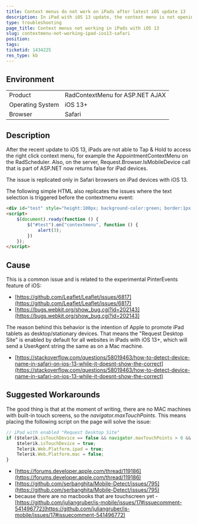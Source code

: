 ```yaml
---
title: Context menus do not work on iPads after latest iOS update 13
description: In iPad with iOS 13 update, the context menu is not opening in Safari.
type: troubleshooting
page_title: Context menus not working in iPads with iOS 13
slug: contextmenu-not-working-ipad-ios13-safari
position: 
tags: 
ticketid: 1434225
res_type: kb
---
```


## Environment
<table>
	<tbody>
		<tr>
			<td>Product</td>
			<td>RadContextMenu for ASP.NET AJAX</td>
		</tr>
		<tr>
			<td>Operating System</td>
			<td>iOS 13+</td>
		</tr>
		<tr>
			<td>Browser</td>
			<td>Safari</td>
		</tr>
	</tbody>
</table>


## Description

After the recent update to iOS 13, iPads are not able to Tap & Hold to access the right click context menu, for example the AppointmentContextMenu on the RadScheduler. Also, on the server, Request.Browser.IsMobileDevice call that is part of ASP.NET now returns false for iPad devices.

The issue is replicated only in Safari browsers on iPad devices with iOS 13.

The following simple HTML also replicates the issues where the text selection is triggered before the contextmenu event: 

````HTML
<div id="test" style="height:100px; background-color:green; border:1px solid red"></div>
<script>
    $(document).ready(function () {
        $("#test").on("contextmenu", function () {
            alert(3);
        })
    });
</script>
````


## Cause

This is a common issue and is related to the experimental PinterEvents feature of iOS:

* [https://github.com/Leaflet/Leaflet/issues/6817](https://github.com/Leaflet/Leaflet/issues/6817)
* [https://bugs.webkit.org/show_bug.cgi?id=202143](https://bugs.webkit.org/show_bug.cgi?id=202143)

The reason behind this behavior is the intention of Apple to promote iPad tablets as desktop/stationary devices. That means the "Request Desktop Site" is enabled by default for all websites in iPads with iOS 13+, which will send a UserAgent string the same as on a Mac machine. 

* [https://stackoverflow.com/questions/58019463/how-to-detect-device-name-in-safari-on-ios-13-while-it-doesnt-show-the-correct](https://stackoverflow.com/questions/58019463/how-to-detect-device-name-in-safari-on-ios-13-while-it-doesnt-show-the-correct)


## Suggested Workarounds

The good thing is that at the moment of writing, there are no MAC machines with built-in touch screens, so the _navigator.maxTouchPoints_. This means placing the following script on the page will solve the issue:

````JavaScript
// iPad with enabled "Request Desktop Site" 
if ($telerik.isTouchDevice == false && navigator.maxTouchPoints > 0 && Telerik.Web.Platform.mac) {
    $telerik.isTouchDevice = true;
    Telerik.Web.Platform.ipad = true;
    Telerik.Web.Platform.mac = false;
}
````

* [https://forums.developer.apple.com/thread/119186](https://forums.developer.apple.com/thread/119186)
* [https://github.com/serbanghita/Mobile-Detect/issues/795](https://github.com/serbanghita/Mobile-Detect/issues/795)
* because there are no macbooks that are touchscreen yet - [https://github.com/juliangruber/is-mobile/issues/17#issuecomment-541496772](https://github.com/juliangruber/is-mobile/issues/17#issuecomment-541496772)
